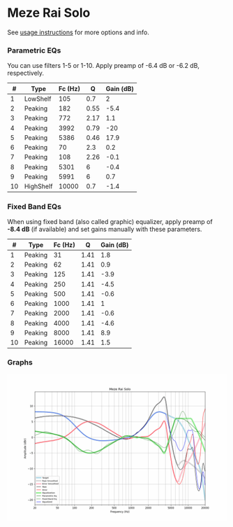 # Meze Rai Solo
See [usage instructions](https://github.com/jaakkopasanen/AutoEq#usage) for more options and info.

### Parametric EQs
You can use filters 1-5 or 1-10. Apply preamp of -6.4 dB or -6.2 dB, respectively.

|   # | Type      |   Fc (Hz) |    Q |   Gain (dB) |
|-----|-----------|-----------|------|-------------|
|   1 | LowShelf  |       105 | 0.7  |         2   |
|   2 | Peaking   |       182 | 0.55 |        -5.4 |
|   3 | Peaking   |       772 | 2.17 |         1.1 |
|   4 | Peaking   |      3992 | 0.79 |       -20   |
|   5 | Peaking   |      5386 | 0.46 |        17.9 |
|   6 | Peaking   |        70 | 2.3  |         0.2 |
|   7 | Peaking   |       108 | 2.26 |        -0.1 |
|   8 | Peaking   |      5301 | 6    |        -0.4 |
|   9 | Peaking   |      5991 | 6    |         0.7 |
|  10 | HighShelf |     10000 | 0.7  |        -1.4 |

### Fixed Band EQs
When using fixed band (also called graphic) equalizer, apply preamp of **-8.4 dB** (if available) and set gains manually with these parameters.

|   # | Type    |   Fc (Hz) |    Q |   Gain (dB) |
|-----|---------|-----------|------|-------------|
|   1 | Peaking |        31 | 1.41 |         1.8 |
|   2 | Peaking |        62 | 1.41 |         0.9 |
|   3 | Peaking |       125 | 1.41 |        -3.9 |
|   4 | Peaking |       250 | 1.41 |        -4.5 |
|   5 | Peaking |       500 | 1.41 |        -0.6 |
|   6 | Peaking |      1000 | 1.41 |         1   |
|   7 | Peaking |      2000 | 1.41 |        -0.6 |
|   8 | Peaking |      4000 | 1.41 |        -4.6 |
|   9 | Peaking |      8000 | 1.41 |         8.9 |
|  10 | Peaking |     16000 | 1.41 |         1.5 |

### Graphs
![](./Meze%20Rai%20Solo.png)
